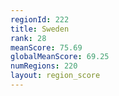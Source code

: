 ```yaml
---
regionId: 222
title: Sweden
rank: 28
meanScore: 75.69
globalMeanScore: 69.25
numRegions: 220
layout: region_score
---
```

